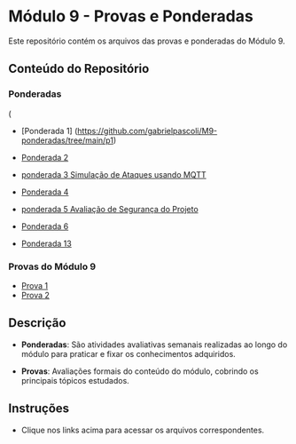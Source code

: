 # Módulo 9 - Provas e Ponderadas

Este repositório contém os arquivos das provas e ponderadas do Módulo 9.

## Conteúdo do Repositório

### Ponderadas
(
- [Ponderada 1] (https://github.com/gabrielpascoli/M9-ponderadas/tree/main/p1)
- [Ponderada 2](https://github.com/gabrielpascoli/M9-ponderadas/tree/main/p2)

- [ponderada 3 Simulação de Ataques usando MQTT](https://github.com/gabrielpascoli/M9-ponderadas/tree/main/p3)

- [Ponderada 4](https://github.com/gabrielpascoli/M9-ponderadas/tree/main/p4)
- [ponderada 5 Avaliação de Segurança do Projeto](https://github.com/gabrielpascoli/M9-ponderadas/tree/main/p5)

- [Ponderada 6](https://github.com/gabrielpascoli/M9-ponderadas/tree/main/p6)
  
- [Ponderada 13](https://github.com/gabrielpascoli/M9-ponderadas/tree/main/p13)

### Provas do Módulo 9

- [Prova 1](https://github.com/gabrielpascoli/M9-ponderadas/blob/main/provas%20do%20modulo%2009/Prova_1.pdf)
- [Prova 2](https://github.com/gabrielpascoli/M9-ponderadas/blob/main/provas%20do%20modulo%2009/Prova_2.pdf)

## Descrição

- **Ponderadas**: São atividades avaliativas semanais realizadas ao longo do módulo para praticar e fixar os conhecimentos adquiridos.

- **Provas**: Avaliações formais do conteúdo do módulo, cobrindo os principais tópicos estudados.

## Instruções

- Clique nos links acima para acessar os arquivos correspondentes.

